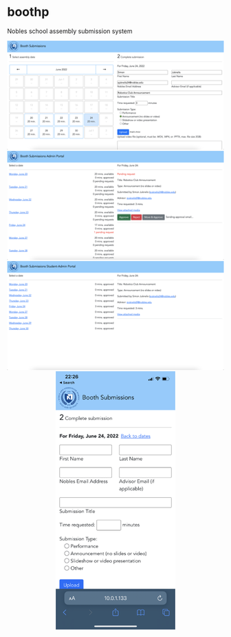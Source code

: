 # boothp
Nobles school assembly submission system

<div align="center">
  <img src="screenshots/main.png" width="600" />
  <img src="screenshots/admin.png" width="600" />
  <img src="screenshots/student.png" width="600" />
  <img src="screenshots/mobile.png" height="600" />
</div>
